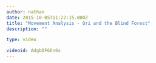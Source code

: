 ```yaml
---
author: nathan
date: 2015-10-05T11:22:15.000Z
title: "Movement Analysis - Ori and the Blind Forest"
description: ""

type: video

videoid: AdgbDF6Dn6s
---
```

